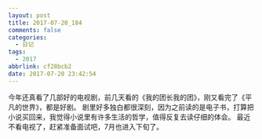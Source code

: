 ```yaml
---
layout: post
title: 2017-07-20_184
comments: false
categories:
  - 日记
tags:
  - 2017
abbrlink: cf28bcb2
date: 2017-07-20 23:42:54
---
```


  今年还真看了几部好的电视剧，前几天看的《我的团长我的团》，刚又看完了《平凡的世界》，都是好剧。
  剧里好多独白都很深刻，因为之前读的是电子书，打算把小说买回来，我觉得小说里有许多生活的哲学，值得反复去读仔细的体会。
  最近不看电视了，赶紧准备面试吧，7月也进入下旬了。
